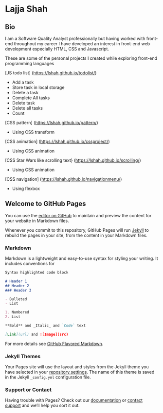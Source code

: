 # Lajja Shah

## Bio

I am a Software Quality Analyst professionally but having worked with front-end throughout my career I have developed an interest in front-end web development especially HTML, CSS and Javascript.

These are some of the personal projects I created while exploring front-end programming languages

[JS todo list] (https://lshah.github.io/todolist/)
 - Add a task
 - Store task in local storage
 - Delete a task
 - Complete All tasks
 - Delete task
 - Delete all tasks
 - Count

[CSS pattern] (https://lshah.github.io/pattern/)
 - Using CSS transform
 
[CSS animation] (https://lshah.github.io/cssproject/)
- Using CSS animation

[CSS Star Wars like scrolling text} (https://lshah.github.io/scrolling/)
- Using CSS animation

[CSS navigation] (https://lshah.github.io/navigationmenu/)
- Using flexbox



## Welcome to GitHub Pages

You can use the [editor on GitHub](https://github.com/lshah/myprojects/edit/gh-pages/README.md) to maintain and preview the content for your website in Markdown files.

Whenever you commit to this repository, GitHub Pages will run [Jekyll](https://jekyllrb.com/) to rebuild the pages in your site, from the content in your Markdown files.

### Markdown

Markdown is a lightweight and easy-to-use syntax for styling your writing. It includes conventions for

```markdown
Syntax highlighted code block

# Header 1
## Header 2
### Header 3

- Bulleted
- List

1. Numbered
2. List

**Bold** and _Italic_ and `Code` text

[Link](url) and ![Image](src)
```

For more details see [GitHub Flavored Markdown](https://guides.github.com/features/mastering-markdown/).

### Jekyll Themes

Your Pages site will use the layout and styles from the Jekyll theme you have selected in your [repository settings](https://github.com/lshah/myprojects/settings). The name of this theme is saved in the Jekyll `_config.yml` configuration file.

### Support or Contact

Having trouble with Pages? Check out our [documentation](https://help.github.com/categories/github-pages-basics/) or [contact support](https://github.com/contact) and we’ll help you sort it out.
